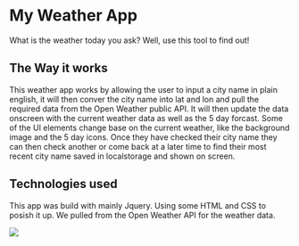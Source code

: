 # My Weather App

What is the weather today you ask? Well, use this tool to find out!

## The Way it works

This weather app works by allowing the user to input a city name in plain english, it will then conver the city name into lat and lon and pull the required data from the Open Weather public API. It will then update the data onscreen with the current weather data as well as the 5 day forcast. Some of the UI elements change base on the current weather, like the background image and the 5 day icons. Once they have checked their city name they can then check another or come back at a later time to find their most recent city name saved in localstorage and shown on screen.

## Technologies used

This app was build with mainly Jquery. Using some HTML and CSS to posish it up. We pulled from the Open Weather API for the weather data.

![](./assets/images/weather-app.gif)
